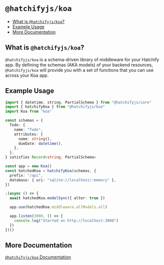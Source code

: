 # `@hatchifyjs/koa`

- [What is `@hatchifyjs/koa`?](#what-is-hatchifyjskoa)
- [Example Usage](#example-usage)
- [More Documentation](#more-documentation)

## What is `@hatchifyjs/koa`?

`@hatchifyjs/koa` is a schema-driven library of middleware for your Hatchify app. By defining the schemas (AKA models) of your backend resources, `@hatchifyjs/koa` will provide you with a set of functions that you can use across your Koa app.

## Example Usage

```ts
import { datetime, string, PartialSchema } from "@hatchifyjs/core"
import { hatchifyKoa } from "@hatchifyjs/koa"
import Koa from "koa"

const schemas = {
  Todo: {
    name: "Todo",
    attributes: {
      name: string(),
      dueDate: datetime(),
    },
  },
} satisfies Record<string, PartialSchema>

const app = new Koa()
const hatchedKoa = hatchifyKoa(schemas, {
  prefix: "/api",
  database: { uri: "sqlite://localhost/:memory" },
})

;(async () => {
  await hatchedKoa.modelSync({ alter: true })

  app.use(hatchedKoa.middleware.allModels.all)

  app.listen(3000, () => {
    console.log("Started on http://localhost:3000")
  })
})()
```

## More Documentation

[`@hatchifyjs/koa` Documentation](https://github.com/bitovi/hatchify/blob/main/doc/koa/README.md)
